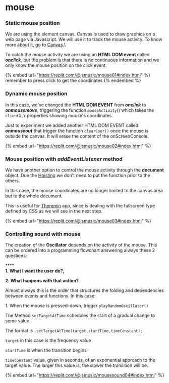 # mouse

### Static mouse position

We are using the element canvas. Canvas is used to draw graphics on a web page via Javascript. We will use it to track the mouse activity. To know more about it, go to [Canvas](canvas.md).\


To catch the mouse activity we are using an **HTML DOM event** called _**onclick**_, but the problem is that there is no continuous information and we only know the mouse position on the click event.

{% embed url="https://replit.com/@jsmusic/mouse01#index.html" %}
remember to press click to get the coordinates
{% endembed %}

### Dynamic mouse position

In this case, we've changed the **HTML DOM EVENT** from _**onclick**_ to _**onmousemove**_, triggering the function `mouseActivity`() which takes the `clientX,Y` properties showing mouse's coordinates.

Just to experiment we added another HTML DOM EVENT called _**onmouseout**_ that trigger the function `clearCoor()` once the mouse is outside the canvas. It will erase the content of the onScreenConsole.

{% embed url="https://replit.com/@jsmusic/mouse02#index.html" %}

### Mouse position with _addEventListener_ method

We have another option to control the mouse activity through the **document** object. Due the [Hoisting](js-hoisting.md) we don't need to put the function prior to the others.&#x20;

In this case, the mouse coordinates are no longer limited to the canvas area but to the whole document.&#x20;

This is useful for [Theremin](gallery.md) app,  since is dealing with the fullscreen type defined by CSS as we will see in the next step.

{% embed url="https://replit.com/@jsmusic/mouse03#index.html" %}

### Controlling sound with mouse

The creation of the **Oscillator** depends on the activity of the mouse. This can be ordered into a programming flowchart answering always these 2 questions:&#x20;

****\
**1. What I want the user do?,**&#x20;

**2. What happens with that action?**&#x20;

Almost always this is the order that structures the folding and dependencies between events and functions. In this case:&#x20;

1\. When the mouse is pressed-down, trigger `playRandomOscillator()`

The Method `setTargetAtTime` schedules the start of a gradual change to some value.&#x20;

The format is  `.setTargetAtTime(target,startTime,timeConstant);`&#x20;

`target` in this case is the frequency value&#x20;

`startTime` is when the transition begins

`timeConstant` value, given in seconds, of an exponential approach to the target value. The larger this value is, the slower the transition will be.

{% embed url="https://replit.com/@jsmusic/mousesound04#index.html" %}
